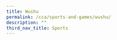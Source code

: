 ```yaml
---
title: Wushu
permalink: /cca/sports-and-games/wushu/
description: ""
third_nav_title: Sports
---
```

